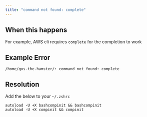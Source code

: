 ```yaml
---
title: "command not found: complete"
---
```


## When this happens

For example, AWS cli requires `complete` for the completion to work

## Example Error

```shell
/home/gus-the-hamster/: command not found: complete
```

## Resolution

Add the below to your `~/.zshrc`

```shell
autoload -U +X bashcompinit && bashcompinit
autoload -U +X compinit && compinit
```

